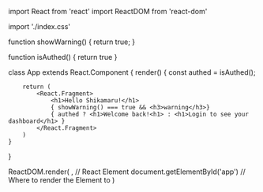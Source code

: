 import React from 'react'
import ReactDOM from 'react-dom'

import './index.css'

function showWarning() {
  return true;
}

function isAuthed() {
    return true
}

class App extends React.Component {
    render() {
        const authed = isAuthed();

        return (
            <React.Fragment>
                <h1>Hello Shikamaru!</h1>
                { showWarning() === true && <h3>warning</h3>}
                { authed ? <h1>Welcome back!<h1> : <h1>Login to see your dashboard</h1> }
            </React.Fragment>
        )
    }
}

ReactDOM.render(
    <App />, // React Element
    document.getElementById('app') // Where to render the Element to
)
